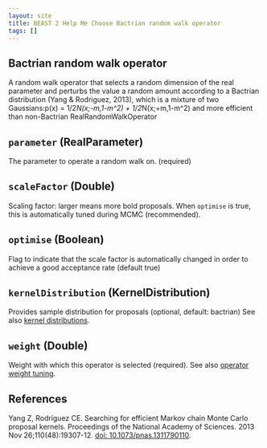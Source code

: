 ```yaml
---
layout: site
title: BEAST 2 Help Me Choose Bactrian random walk operator
tags: []
---
```


## Bactrian random walk operator

A random walk operator that selects a random dimension of the real parameter and perturbs the value a random amount according to a Bactrian distribution (Yang & Rodriguez, 2013), which is a mixture of two Gaussians:p(x) = 1/2*N(x;-m,1-m^2) + 1/2*N(x;+m,1-m^2) and more efficient than non-Bactrian RealRandomWalkOperator

## `parameter` (RealParameter)

The parameter to operate a random walk on. (required)

## `scaleFactor` (Double)

Scaling factor: larger means more bold proposals.
When `optimise` is true, this is automatically tuned during MCMC (recommended).

## `optimise` (Boolean)

Flag to indicate that the scale factor is automatically changed in order to achieve a good acceptance rate (default true)

## `kernelDistribution` (KernelDistribution)

Provides sample distribution for proposals (optional, default: bactrian)
See also [kernel distributions](../BactrianDistribution/).

## `weight` (Double)

Weight with which this operator is selected (required).
See also [operator weight tuning](../OperatorWeights/).

## References

Yang Z, Rodríguez CE. Searching for efficient Markov chain Monte Carlo proposal kernels. Proceedings of the National Academy of Sciences. 2013 Nov 26;110(48):19307-12. [doi: 10.1073/pnas.1311790110](https://doi.org/10.1073/pnas.1311790110).
